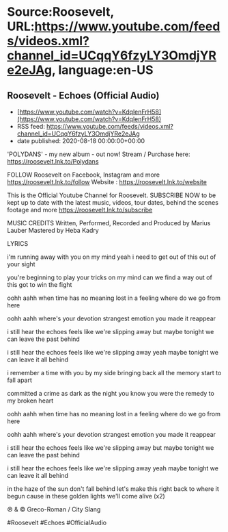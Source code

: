 # Source:Roosevelt, URL:https://www.youtube.com/feeds/videos.xml?channel_id=UCqqY6fzyLY3OmdjYRe2eJAg, language:en-US

## Roosevelt - Echoes (Official Audio)
 - [https://www.youtube.com/watch?v=KdqlenFrH58](https://www.youtube.com/watch?v=KdqlenFrH58)
 - RSS feed: https://www.youtube.com/feeds/videos.xml?channel_id=UCqqY6fzyLY3OmdjYRe2eJAg
 - date published: 2020-08-18 00:00:00+00:00

'POLYDANS' - my new album - out now! Stream / Purchase here: https://roosevelt.lnk.to/Polydans

FOLLOW Roosevelt on Facebook, Instagram and more https://roosevelt.lnk.to/follow
Website : https://roosevelt.lnk.to/website 

This is the Official Youtube Channel for Roosevelt. 
SUBSCRIBE NOW to be kept up to date with the latest music, videos, tour dates, behind the scenes footage and more https://roosevelt.lnk.to/subscribe

MUSIC CREDITS
Written, Performed, Recorded and Produced by Marius Lauber 
Mastered by Heba Kadry 


LYRICS

i'm running away
with you on my mind
yeah i need to get out of this
out of your sight

you're beginning to play
your tricks on my mind
can we find a way out of this 
got to win the fight

oohh aahh
when time has no meaning
lost in a feeling
where do we go from here

oohh aahh
where's your devotion
strangest emotion
you made it reappear

i still hear the echoes
feels like we're slipping away
but maybe tonight we can
leave the past behind

i still hear the echoes
feels like we're slipping away
yeah maybe tonight we can
leave it all behind

i remember a time
with you by my side
bringing back all the memory
start to fall apart

committed a crime
as dark as the night
you know you were the remedy
to my broken heart

oohh aahh
when time has no meaning
lost in a feeling
where do we go from here

oohh aahh
where's your devotion
strangest emotion
you made it reappear

i still hear the echoes
feels like we're slipping away
but maybe tonight we can
leave the past behind

i still hear the echoes
feels like we're slipping away
yeah maybe tonight we can
leave it all behind

in the haze of the sun
don't fall behind
let's make this right
back to where it begun
cause in these golden lights
we'll come alive (x2)

℗ & © Greco-Roman / City Slang             

#Roosevelt #Echoes #OfficialAudio

